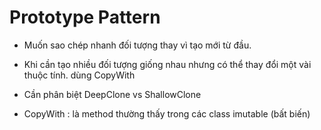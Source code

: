 # Prototype Pattern

- Muốn sao chép nhanh đối tượng thay vì tạo mới từ đầu.
- Khi cần tạo nhiều đối tượng giống nhau nhưng có thể thay đổi một vài thuộc tính. dùng CopyWith

- Cần phân biệt DeepClone vs ShallowClone
- CopyWith : là method thường thấy trong các class imutable (bất biến)
